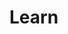 # Learn

<Subject :subject="{ path: '/blog/posts/learn-js-through-testing/', image: '/posts/javascript.png', title: 'Learn JavaScript Through Testing', description: 'Join me as we learn JavaScript by testing the language itself!'  }" />